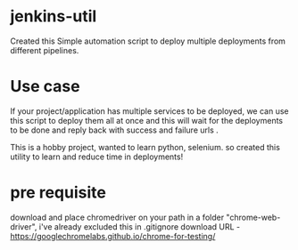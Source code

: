 # jenkins-util 
Created this Simple automation script to deploy multiple deployments from different pipelines. 


# Use case
If your project/application has multiple services to be deployed, we can use this script to deploy them all at once and 
	this will wait for the deployments to be done and reply back with success and failure urls .


This is a hobby project, wanted to learn python, selenium. so created this utility to learn and reduce time in deployments!


# pre requisite
download and place chromedriver on your path in a folder "chrome-web-driver", i've already excluded this in .gitignore 
download URL - https://googlechromelabs.github.io/chrome-for-testing/